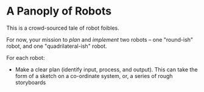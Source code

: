 # A Panoply of Robots

This is a crowd-sourced tale of robot foibles.

For now, your mission to *plan* and *implement* two robots – one "round-ish" robot, and one "quadrilateral-ish" robot.

For each robot:

* Make a clear plan (identify input, process, and output).  This can take the form of a sketch on a co-ordinate system, or, a series of rough storyboards
